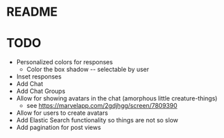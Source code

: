 # README

# TODO

* Personalized colors for responses
  * Color the box shadow -- selectable by user
* Inset responses
* Add Chat
* Add Chat Groups
* Allow for showing avatars in the chat (amorphous little creature-things)
  * see https://marvelapp.com/2gdjhgg/screen/7809390
* Allow for users to create avatars
* Add Elastic Search functionality so things are not so slow
* Add pagination for post views  
